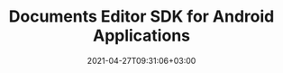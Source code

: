 ---
############################# Static ############################
layout: "product"
date: 2021-04-27T09:31:06+03:00
draft: false

product: "Editor"
product_tag: "editor"
platform: "Android"
platform_tag: "android"

############################# Head ############################
head_title: "GroupDocs.Editor Cloud for Android"
head_description: "Android SDK for editing Word, Excel and PowerPoint documents via Cloud"

############################# Header ############################
title: "Documents Editor SDK for Android Applications"
description: "Document editor REST API to build advanced documents editing and manipulating tools using Android Cloud SDK on web, mobile, desktop or cloud platforms."
button:
    enable: true


############################# SubMenu ############################
submenu:
    enable: true
    
    left:
        img_alt: "GroupDocs.Editor Cloud SDK for Android"
        image: "https://www.groupdocs.cloud/templates/groupdocscloud/images/sdk/272x272/groupdocs_editor-for-android.png"
        product: "GroupDocs.Editor"
        platform: "Android"

    middle:
        button:
            # button loop
            - link: "#overview"
              text: "Overview"

            # button loop
            - link: "#features"
              text: "Features"

            # button loop
            - link: "#support-resources"
              text: "Resources"

            # button loop
            - link: "https://purchase.groupdocs.cloud/pricing"
              text: "Pricing"

    right:
        link_download: "https://github.com/groupdocs-editor-cloud/groupdocs-editor-cloud-android"
        link_learn: "https://docs.groupdocs.cloud/editor/"
        link_buy: "https://purchase.groupdocs.cloud/buy"

############################# Overview ############################
overview:
    enable: true
    content: |
      GroupDocs.Editor Cloud SDK for Android easily integrates with GroupDocs.Editor Cloud REST API, allowing to add documents editing features in Android applications without MS Office or other additional applications installed. Using the Android editor SDK – speed up the document manipulation task across a wide range of supported document formats including Microsoft Word, Excel spreadsheets, Presentations, TXT, HTML and XML. Simply fetch the document into any WYSIWYG HTML editor, edit it as needed and save it back to original document formats with true accuracy and efficiency.

      Perform all most demanded document editing operations across the supported file formats. GroupDocs.Editor Cloud SDK for Android is built as a layer on top of GroupDocs.Editor Cloud REST API that saves valuable development time by managing low-level requests and handling responses. The developers can focus on writing up the specific code only as needed in the project.
    tabs:
      enable: true     
      
      ## TAB ONE ##
      tab_one:
        description: |
          GroupDocs.Editor Cloud SDK for Android requires Android Runtime Environment and can run on any platform where these requirements can be met.

        left:
          enable: true
          icon: "fas fa-align-left"
          title: "Editing Option"
          content: |
            * Edit in flow or parged mode
            * Multi-language document
            * Manage font extraction
            * Support tabbed spreadsheets
            * Memory usage optimization
        
        right:
          enable: true
          icon: "fas fa-sitemap"
          title: "Information Extraction"
          content: |
            * Document Type
            * Document Size
            * Page Count
            
        
      
      ## TAB TWO ##
      tab_two:
        description: |
          GroupDocs.Editor Cloud supports a number of document formats.
        left:
          enable: true
          table:
            # table loop
            - title: "Microsoft Office"
              content: |
                * **Microsoft Word**: DOC, DOCX, DOCM, DOT, DOTX, DOTM, FlatOPC, ODT, OTT, RTF, WordML
                * **Microsoft Excel**: XLS, XLSX, XLT, XLSM, XLSB, XLTX, XLTM, XLAM, SXC, SpreadsheetML, ODS, FODS, DIF, DSV, CSV, TSV
                * **Microsoft PowerPoint**: PPT, PPTX, PPS, PPSX, PPSM, PPTM, POT, POTX, POTM, ODP, OTP

        right:
          enable: true
          table:
            # table loop
            - title: "Other Formats"
              content: |
                * **Plain Text**: TXT
                * **Markup**: HTML, XML

      ## TAB THREE ##
      tab_three:
        description: |
         If you do not want to use any of our SDKs or the required SDK is not available at the moment, you can still easily get started with GroupDocs.Editor REST API while using your favorite language & platform.
        
        left:
          enable: true
          table:
            # table loop
            - icon: "fab fa-windows"
              title: "Operating Systems"
              content: |
                * Microsoft Windows Desktop
                * Microsoft Windows Server
                * Linux
                * MacOS

            # table loop
            - icon: "fas fa-code"
              title: "Supported Frameworks"
              content: |
                * Java 7 (1.7) and above

        right:
          enable: true
          table:
            # table loop
            - icon: "fas fa-cogs"
              title: "Development Environments"
              content: |
                * NetBeans
                * IntelliJ IDEA
                * Eclipse
            # table loop
            - icon: "fas fa-tools"
              title: "Build Automation Tool"
              content: |
                * Maven

############################# Features ############################
features:
    enable: true
    title: "Advanced Document Editor REST API Features"

    feature:
      # feature loop
      - icon: "fab fa-html5"
        content: "Integrates easily within any WYSIWYG editor"

      # feature loop
      - icon: "fas fa-file-word"
        content: "Edit Word documents as a whole or define pages range"

      # feature loop
      - icon: "fas fa-file-image"
        content: "Multi-tabbed spreadsheet editing is supported"
      
      # feature loop
      - icon: "fas fa-file-alt"
        content: "Optimized memory usage for large CSV or TSV files"

      # feature loop
      - icon: "fas fa-file-pdf"
        content: "Extract document information (type, size, page count etc)"

      # feature loop
      - icon: "fas fa-folder"
        content: "Cloud REST API to be used with any language or platform"

      



      

    more_feature:
      # more_feature_loop
      - title: "Working with WordProcessing Documents - Android"
        content: |
          
          ```java         
            //Get your App SID, App Key and Storage Name at https://dashboard.groupdocs.cloud (free registration is required).
            Configuration configuration = new Configuration(MyAppSid, MyAppKey);

            // Create necessary API instances
            EditApi editApi = new EditApi(configuration);
            FileApi fileApi = new FileApi(configuration);
            
            // The document already uploaded into the storage.
            // Load it into editable state
            FileInfo fileInfo = new FileInfo();
            fileInfo.setFilePath("WordProcessing/password-protected.docx");
            fileInfo.setPassword("password");
            WordProcessingLoadOptions loadOptions = new WordProcessingLoadOptions();
            loadOptions.setFileInfo(fileInfo);
            loadOptions.setOutputPath("output");
            LoadResult loadResult = editApi.load(new LoadRequest(loadOptions));
            
            // Download html document
            File file = fileApi.downloadFile(new DownloadFileRequest(loadResult.getHtmlPath(), null, null));
                        
            // Edit something...
            List lines = Files.readAllLines(file.toPath());
            List newLines = new ArrayList();
            for (String line : lines) {
                newLines.add(line.replaceAll("Sample test text", "Hello world"));
            }
            Files.write(file.toPath(), newLines);
            
            // Upload html back to storage
            fileApi.uploadFile(new UploadFileRequest(loadResult.getHtmlPath(), file, Common.MYStorage));
            
            // Save html back to docx
            WordProcessingSaveOptions saveOptions = new WordProcessingSaveOptions();
            saveOptions.setFileInfo(fileInfo);
            saveOptions.setOutputPath("output/edited.docx");    
            saveOptions.setHtmlPath(loadResult.getHtmlPath());      
            saveOptions.setResourcesPath(loadResult.getResourcesPath());
            DocumentResult saveResult = editApi.save(new SaveRequest(saveOptions));
            
            System.out.println("Document edited: " + saveResult.getPath());
            
          ```
      

############################# Support ############################
support:
    enable: true

############################# Solutions ############################
solutions:
    enable: true
    title: "GroupDocs.Editor offers document viewing APIs for other popular development environments"

    solution:
        # solution loop
        - img_alt: "GroupDocs.Editor for cURL"
          image: "/sdk/272x272/groupdocs_editor-for-curl.webp"
          product: "GroupDocs.Editor"
          platform: "cURL for Cloud"
          link: "/editor/curl/"
          # solution loop
        - img_alt: "GroupDocs.Editor for .NET"
          image: "/sdk/272x272/groupdocs_editor-for-net.webp"
          product: "GroupDocs.Editor"
          platform: ".NET"
          link: "/editor/net/"
          # solution loop
        - img_alt: "GroupDocs.Editor for Java"
          image: "/sdk/272x272/groupdocs_editor-for-java.webp"
          product: "GroupDocs.Editor"
          platform: "Java"
          link: "/editor/java/"
          # solution loop
        - img_alt: "GroupDocs.Editor for PHP"
          image: "/sdk/272x272/groupdocs_editor-for-php.webp"
          product: "GroupDocs.Editor"
          platform: "Php"
          link: "/editor/php/"
          # solution loop
        - img_alt: "GroupDocs.Editor for Python"
          image: "/sdk/272x272/groupdocs_editor-for-python.webp"
          product: "GroupDocs.Editor"
          platform: "Python"
          link: "/editor/python/"
          # solution loop
        - img_alt: "GroupDocs.Editor for Ruby"
          image: "/sdk/272x272/groupdocs_editor-for-ruby.webp"
          product: "GroupDocs.Editor"
          platform: "Ruby"
          link: "/editor/ruby/"
          # solution loop
        - img_alt: "GroupDocs.Editor for Node.js"
          image: "/sdk/272x272/groupdocs_editor-for-node.webp"
          product: "GroupDocs.Editor"
          platform: "Node.js"
          link: "/editor/nodejs/"
          # solution loop
        - img_alt: "GroupDocs.Editor for Android"
          image: "/sdk/272x272/groupdocs_editor-for-android.webp"
          product: "GroupDocs.Editor"
          platform: "Android"
          link: "/editor/android/"


############################# Back to top ###############################
back_to_top:
  enable: true
---